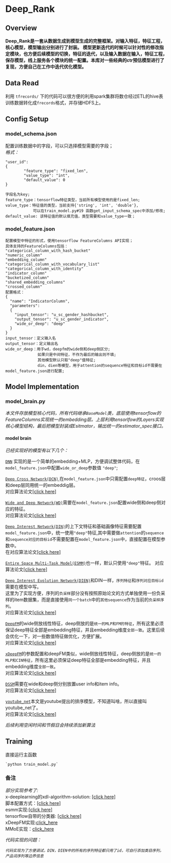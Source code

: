 # Deep_Rank

## Overview  

**Deep_Rank是一套从数据生成到模型生成的完整框架。对输入特征，特征工程，核心模型，模型输出分别进行了封装。
模型更新迭代的时候可以针对性的修改指定模块，也方便后续模型的切换，特征的迭代，以及输入数据在输入，特征工程，保存模型，线上服务各个模块的统一配置。本库对一些经典的ctr预估模型进行了复现，方便自己在工作中迭代优化模型。**  

## Data Read
利用 `tfrecords/` 下的代码可以很方便的利用spark集群将数仓经过ETL的hive表训练数据转化成`frecords`格式，并存储HDFS上。
      
## Config Setup
### model_schema.json   
配置训练数据中的字段，可以只选择模型需要的字段；  
*格式：*
  
    "user_id":     
    {  
            "feature_type": "fixed_len",  
            "value_type": "int",  
            "default_value": 0  
    }  
    
    字段名为key;  
    feature_type：tensorflow特征类型，当前所有模型使用的是fixed_len;  
    value_type：特征值的类型，当前支持{'string', 'int', 'double'},  
                可以在train_model.py#19 函数get_input_schema_spec中添加/修改;    
    default_value: 该特征值的默认填充值，类型需要和value_type一致；          

### model_feature.json   
 
    配置模型中特征的形式，使用tensorflow FeatureColumns API实现；    
    具体支持的FeatureColumns包括：  
    "categorical_column_with_hash_bucket"  
    "numeric_column"  
    "embedding_column"  
    "categorical_column_with_vocabulary_list"  
    "categorical_column_with_identity"  
    "indicator_column"  
    "bucketized_column"  
    "shared_embedding_columns"  
    "crossed_column"  
    配置格式：  
    {  
      "name": "IndicatorColumn",  
      "parameters":   
      {  
        "input_tensor": "u_sc_gender_hashbucket",  
        "output_tensor": "u_sc_gender_indicator",  
        "wide_or_deep": "deep"  
      }  
    }  
    input_tensor：定义输入名  
    output_tensor：定义输出名  
    wide_or_deep：用于wd，deepfm的wide侧和deep侧区分;    
                  如果只是中间特征，不作为最后的输出则不填;   
                  其他模型默认只取"deep"值特征;  
                  din，dien等模型，用于attention的sequence特征和目标id不需要在model_feature.json进行配置;    
        
## Model Implementation

### model_brain.py  
*本文件存放模型核心代码，所有代码继承`BaseModel`类，底层使用tensorflow的FeatureColumns实现统一的embedding层。上层利用tensorlfow的Layers实现核心模型结构，最后把模型封装成Esitmator，输出统一的estimator_spec接口。*  

#### model brain
*已经实现好的模型有以下几个：*  
  
  
[`DNN`](https://github.com/Shicoder/Deep_Rec/blob/master/Deep_Rank/dnn_demo.py) 实现的是一个简单的embedding+MLP，方便调试整体代码，在`model_feature.json`中配置`wide_or_deep`参数值 `"deep"`;  
  
[`Deep Cross Network(DCN)` ](https://github.com/Shicoder/Deep_Rec/blob/master/Deep_Rank/dcn.py)在`model_feature.json`中只需配置`deep特征`，croos层和deep层同用统一的embeddig层。    
对应算法论文[[click here]](https://arxiv.org/abs/1708.05123)  
   
[`Wide and Deep Network(WD)`](https://github.com/Shicoder/Deep_Rec/blob/master/Deep_Rank/wide_deep.py)需要在`model_feature.json`配置wide侧和deep侧对应的特征。    
对应算法论文[[click here]](https://arxiv.org/abs/1606.07792)   

[`Deep Interest Network(DIN)`](https://github.com/Shicoder/Deep_Rec/blob/master/Deep_Rank/din.py)的上下文特征和基础画像特征需要配置`model_feature.json`中，统一使用`"deep"`特征,其中需要做`attention`的`sequence`和`sequence对应的目标id`不需要配置在`model_feature.json`中，直接配置在模型参数中。  
在对应算法论文[[click here]](https://arxiv.org/abs/1706.06978)  

[`Entire Space Multi-Task Model(ESMM)`](https://github.com/Shicoder/Deep_Rec/blob/master/Deep_Rank/esmm.py)也一样，默认只使用`"deep"`特征。 
对应算法论文[[click here]](https://arxiv.org/abs/1804.07931)  
  
[`Deep Interest Evolution Network(DIEN)`](https://github.com/Shicoder/Deep_Rec/blob/master/Deep_Rank/dien.py)和DIN一样，`序列特征`和`序列对应目标id`需要在模型中写。  
这里为了实现方便，序列的`负采样`部分没有按照原始论文的方式单独使用一份负采样的item数据集，而是直接使用`同一个batch`中的`其他sequence`作为当前的`负采样序列`。  
对应算法论文[[click here]](https://arxiv.org/abs/1809.03672)   
 
[`DeepFM`](https://github.com/Shicoder/Deep_Rec/blob/master/Deep_Rank/deepFM.py)的wide侧放线性特征，deep侧放的是`统一的MLP和FM的特征`，所有这里必须保证deep特征全部是embedding特征，并且embedding维度`全部一致`。这里后续会优化一下，对一些数值特征做优化，方便扩展。  
对应算法论文[[click here]](https://arxiv.org/abs/1703.04247)   

[`xDeepFM`](https://github.com/Shicoder/Deep_Rec/blob/master/Deep_Rank/xDeepFM.py)的参数配置和deepFM类似，wide侧放线性特征，deep侧放的是`统一的MLP和CIN特征`，所有这里必须保证deep特征全部是embedding特征，并且embedding维度`全部一致`。  
对应算法论文[[click here]](https://arxiv.org/pdf/1803.05170.pdf)  

[`DSSM`](https://github.com/Shicoder/Deep_Rec/blob/master/Deep_Rank/dssm.py)需要在wide和deep侧分别放置user info和item info。  
对应算法论文[[click here]](https://www.microsoft.com/en-us/research/wp-content/uploads/2016/02/cikm2013_DSSM_fullversion.pdf)   

[`youtube_net`](https://github.com/Shicoder/Deep_Rec/blob/master/Deep_Rank/dssm.py)本文是youtube提出的排序模型，不知道叫啥，所以直接叫youtube_net了。  
对应算法论文[[click here]](https://dl.acm.org/citation.cfm?id=3346997)    
    
*后续利用空闲时间和节假日会持续添加新算法*

## Training

直接运行主函数 
  
    `python train_model.py`


### 备注

*部分实现参考了:*   
  x-deeplearning的xdl-algorithm-solution: [[click here]](https://github.com/alibaba/x-deeplearning/tree/master/xdl-algorithm-solution)   
  脚本配置方式：[[click here]](https://github.com/zhaoxin4data/atlas/tree/master/deeplearning/uciflowwd_train/config)  
  esmm实现:[[click here]](https://github.com/yangxudong/deeplearning/tree/master/esmm)   
  tensorflow自带的分类器: [[click here]](https://github.com/tensorflow/tensorflow/tree/master/tensorflow/python/estimator/canned)  
  xDeepFM实现:[click_here](https://github.com/Leavingseason/xDeepFM)  
  MMoE实现：[click_here](https://github.com/drawbridge/keras-mmoe)  
  
  *代码实现的问题：* 
    
  *`代码实现为了方便调试，DIN，DIEN中的所有的序列特征都只用了id，可自行添加类目序列，产品词序列等边界信息`*
